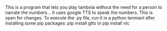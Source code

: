 This is a program that lets you play tambola without the need for a person to narrate the numbers...
It uses google TTS to speak the numbers.
This is open for changes.
To execute the .py file, run it in a python termianl after installing some pip packages:
pip install gtts \n
pip install vlc

